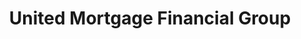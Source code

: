 ---
title: "United Mortgage Financial Group"
url: /mesa/united-mortgage-financial-group/
shop: pawnbroker
---